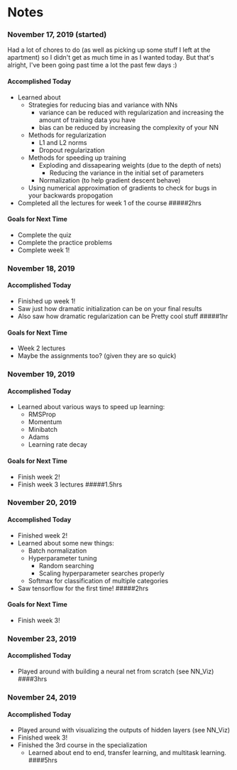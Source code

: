 # Notes

### November 17, 2019 (started)
Had a lot of chores to do (as well as picking up some stuff I left at the apartment) so I didn't get as much time in as I wanted today. But that's alright, I've been going past time a lot the past few days :)

#### Accomplished Today
- Learned about
    + Strategies for reducing bias and variance with NNs
        * variance can be reduced with regularization and increasing the amount of training data you have
        * bias can be reduced by increasing the complexity of your NN
    + Methods for regularization
        * L1 and L2 norms
        * Dropout regularization
    + Methods for speeding up training
        * Exploding and dissapearing weights (due to the depth of nets)
            - Reducing the variance in the initial set of parameters
        * Normalization (to help gradient descent behave)
    + Using numerical approximation of gradients to check for bugs in your backwards propogation
- Completed all the lectures for week 1 of the course
#####2hrs

#### Goals for Next Time
- Complete the quiz
- Complete the practice problems
- Complete week 1!

### November 18, 2019

#### Accomplished Today
- Finished up week 1!
- Saw just how dramatic initialization can be on your final results
- Also saw how dramatic regularization can be
Pretty cool stuff
#####1hr

#### Goals for Next Time
- Week 2 lectures
- Maybe the assignments too? (given they are so quick)

### November 19, 2019

#### Accomplished Today
- Learned about various ways to speed up learning:
    + RMSProp
    + Momentum
    + Minibatch
    + Adams
    + Learning rate decay

#### Goals for Next Time
- Finish week 2!
- Finish week 3 lectures
#####1.5hrs

### November 20, 2019

#### Accomplished Today
- Finished week 2!
- Learned about some new things:
    + Batch normalization
    + Hyperparameter tuning
        * Random searching 
        * Scaling hyperparameter searches properly
    + Softmax for classification of multiple categories
- Saw tensorflow for the first time!
#####2hrs

#### Goals for Next Time
- Finish week 3!

### November 23, 2019

#### Accomplished Today
- Played around with building a neural net from scratch (see NN_Viz)
####3hrs

### November 24, 2019

#### Accomplished Today
- Played around with visualizing the outputs of hidden layers (see NN_Viz)
- Finished week 3!
- Finished the 3rd course in the specialization
    + Learned about end to end, transfer learning, and multitask learning. 
####5hrs
